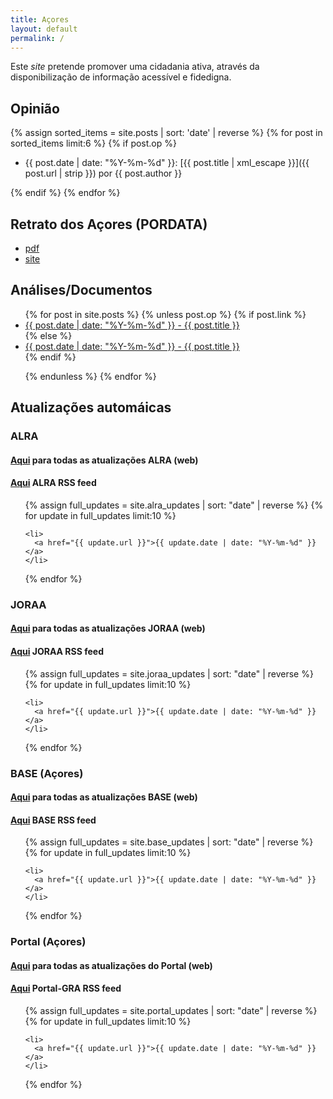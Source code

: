 ```yaml
---
title: Açores
layout: default
permalink: /
---
```

Este _site_ pretende promover uma cidadania ativa, através da disponibilização de informação acessível e fidedigna.

## Opinião

{% assign sorted_items = site.posts | sort: 'date' | reverse %}
{% for post in sorted_items limit:6 %}
{% if post.op %}

* {{ post.date | date: "%Y-%m-%d" }}: [{{ post.title | xml_escape }}]({{ post.url | strip }}) por {{ post.author }}

{% endif  %}
{% endfor %}

## Retrato dos Açores (PORDATA)

* [pdf](/assets/pdf/RetratoAçores2023.pdf)
* [site](https://www.pordata.pt/retratos/2023/retrato+dos+acores-91)

## Análises/Documentos

<ul>
  {% for post in site.posts %}
  {% unless post.op %}
    {% if post.link  %}
    <li>
      <a href="{{ post.page }}">{{ post.date | date: "%Y-%m-%d" }} - {{ post.title }}</a>
    </li>
    {% else %}
    <li>
      <a href="{{ post.url }}">{{ post.date | date: "%Y-%m-%d" }} - {{ post.title }}</a>
    </li>
    {% endif %}

  {% endunless %}
  {% endfor %}
</ul>

## Atualizações automáicas

### ALRA

#### [Aqui](/alra_updates) para todas as atualizações ALRA (web)

#### [Aqui](/rss/alra.xml) ALRA RSS feed

<ul>
{% assign full_updates = site.alra_updates | sort: "date" | reverse %}
{% for update in full_updates limit:10 %}

    <li>
      <a href="{{ update.url }}">{{ update.date | date: "%Y-%m-%d" }}</a>
    </li>
  {% endfor %}
</ul>

### JORAA

#### [Aqui](/joraa_updates) para todas as atualizações JORAA (web)

#### [Aqui](/rss/joraa.xml) JORAA RSS feed

<ul>
{% assign full_updates = site.joraa_updates | sort: "date" | reverse %}
{% for update in full_updates limit:10 %}

    <li>
      <a href="{{ update.url }}">{{ update.date | date: "%Y-%m-%d" }}</a>
    </li>
  {% endfor %}
</ul>

### BASE (Açores)

#### [Aqui](/base_updates) para todas as atualizações BASE (web)

#### [Aqui](/rss/base.xml) BASE RSS feed

<ul>
{% assign full_updates = site.base_updates | sort: "date" | reverse %}
{% for update in full_updates limit:10 %}

    <li>
      <a href="{{ update.url }}">{{ update.date | date: "%Y-%m-%d" }}</a>
    </li>
  {% endfor %}
</ul>

### Portal (Açores)

#### [Aqui](/portal_updates) para todas as atualizações do Portal (web)

#### [Aqui](/rss/portal.xml) Portal-GRA RSS feed

<ul>
{% assign full_updates = site.portal_updates | sort: "date" | reverse %}
{% for update in full_updates limit:10 %}

    <li>
      <a href="{{ update.url }}">{{ update.date | date: "%Y-%m-%d" }}</a>
    </li>
  {% endfor %}
</ul>
